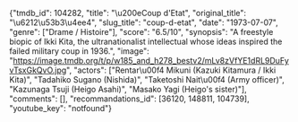{"tmdb_id": 104282, "title": "\u200eCoup d'Etat", "original_title": "\u6212\u53b3\u4ee4", "slug_title": "coup-d-etat", "date": "1973-07-07", "genre": ["Drame / Histoire"], "score": "6.5/10", "synopsis": "A freestyle biopic of Ikki Kita, the ultranationalist intellectual whose ideas inspired the failed military coup in 1936.", "image": "https://image.tmdb.org/t/p/w185_and_h278_bestv2/mLv8zVfYE1dRL9DuFyvTsxGkQvO.jpg", "actors": ["Rentar\u00f4 Mikuni (Kazuki Kitamura / Ikki Kita)", "Tadahiko Sugano (Nishida)", "Taketoshi Nait\u00f4 (Army officer)", "Kazunaga Tsuji (Heigo Asahi)", "Masako Yagi (Heigo's sister)"], "comments": [], "recommandations_id": [36120, 148811, 104739], "youtube_key": "notfound"}
